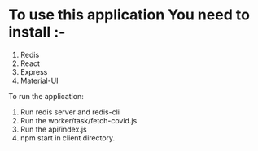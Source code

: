 # To use this application You need to install :-
1. Redis
2. React
3. Express
4. Material-UI

To run the application:
1. Run redis server and redis-cli
2. Run the worker/task/fetch-covid.js 
3. Run the api/index.js
4. npm start in client directory.
